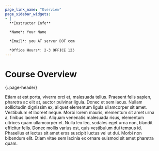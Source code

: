 ```yaml
---
page_link_name: "Overview"
page_sidebar_widgets:
- |
  **Instructor Info**
  
  *Name*: Your Name
  
  *Email*: you AT server DOT com
  
  *Office Hours*: 2-3 OFFICE 123
---
```

# Course Overview
{:.page-header}

Etiam at est porta, viverra orci et, malesuada tellus. Praesent felis sapien, pharetra ac elit at, auctor pulvinar ligula. Donec et sem lacus. Nullam sollicitudin dignissim ex, aliquet elementum ligula ullamcorper sit amet. Vestibulum et laoreet neque. Morbi lorem mauris, elementum sit amet urna a, finibus laoreet nisl. Aliquam venenatis malesuada risus, elementum ultrices quam ullamcorper et. Nulla leo leo, sodales eget urna non, blandit efficitur felis. Donec mollis varius est, quis vestibulum dui tempus id. Phasellus et lectus sit amet eros suscipit luctus vel ut dui. Morbi non bibendum elit. Etiam vitae sem lacinia ex ornare euismod sit amet pharetra quam.